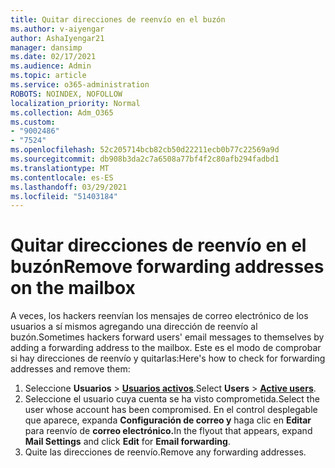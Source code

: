 ```yaml
---
title: Quitar direcciones de reenvío en el buzón
ms.author: v-aiyengar
author: AshaIyengar21
manager: dansimp
ms.date: 02/17/2021
ms.audience: Admin
ms.topic: article
ms.service: o365-administration
ROBOTS: NOINDEX, NOFOLLOW
localization_priority: Normal
ms.collection: Adm_O365
ms.custom:
- "9002486"
- "7524"
ms.openlocfilehash: 52c205714bcb82cb50d22211ecb0b77c22569a9d
ms.sourcegitcommit: db908b3da2c7a6508a77bf4f2c80afb294fadbd1
ms.translationtype: MT
ms.contentlocale: es-ES
ms.lasthandoff: 03/29/2021
ms.locfileid: "51403184"
---
```

# <a name="remove-forwarding-addresses-on-the-mailbox"></a><span data-ttu-id="cbe4a-102">Quitar direcciones de reenvío en el buzón</span><span class="sxs-lookup"><span data-stu-id="cbe4a-102">Remove forwarding addresses on the mailbox</span></span>

<span data-ttu-id="cbe4a-103">A veces, los hackers reenvían los mensajes de correo electrónico de los usuarios a sí mismos agregando una dirección de reenvío al buzón.</span><span class="sxs-lookup"><span data-stu-id="cbe4a-103">Sometimes hackers forward users' email messages to themselves by adding a forwarding address to the mailbox.</span></span> <span data-ttu-id="cbe4a-104">Este es el modo de comprobar si hay direcciones de reenvío y quitarlas:</span><span class="sxs-lookup"><span data-stu-id="cbe4a-104">Here's how to check for forwarding addresses and remove them:</span></span>

1. <span data-ttu-id="cbe4a-105">Seleccione **Usuarios**  >  **[Usuarios activos](https://go.microsoft.com/fwlink/p/?linkid=834822)**.</span><span class="sxs-lookup"><span data-stu-id="cbe4a-105">Select **Users** > **[Active users](https://go.microsoft.com/fwlink/p/?linkid=834822)**.</span></span>
1. <span data-ttu-id="cbe4a-106">Seleccione el usuario cuya cuenta se ha visto comprometida.</span><span class="sxs-lookup"><span data-stu-id="cbe4a-106">Select the user whose account has been compromised.</span></span> <span data-ttu-id="cbe4a-107">En el control desplegable que aparece, expanda **Configuración de correo y** haga clic en **Editar** para reenvío de **correo electrónico.**</span><span class="sxs-lookup"><span data-stu-id="cbe4a-107">In the flyout that appears, expand **Mail Settings** and click **Edit** for **Email forwarding**.</span></span>
1. <span data-ttu-id="cbe4a-108">Quite las direcciones de reenvío.</span><span class="sxs-lookup"><span data-stu-id="cbe4a-108">Remove any forwarding addresses.</span></span>
